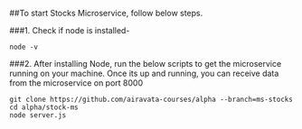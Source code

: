 ##To start Stocks Microservice, follow below steps.

###1.	Check if node is installed-

```
node -v
```	

###2.	After installing Node, run the below scripts to get the microservice running on your machine. Once its up and running, 
you can receive data from the microservice on port 8000

```
git clone https://github.com/airavata-courses/alpha --branch=ms-stocks
cd alpha/stock-ms
node server.js
```

